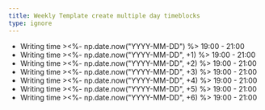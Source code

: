 ```yaml
---
title: Weekly Template create multiple day timeblocks
type: ignore 
---
```

+ Writing time ><%- np.date.now("YYYY-MM-DD") %> 19:00 - 21:00
+ Writing time ><%- np.date.now("YYYY-MM-DD", +1) %> 19:00 - 21:00
+ Writing time ><%- np.date.now("YYYY-MM-DD", +2) %> 19:00 - 21:00
+ Writing time ><%- np.date.now("YYYY-MM-DD", +3) %> 19:00 - 21:00
+ Writing time ><%- np.date.now("YYYY-MM-DD", +4) %> 19:00 - 21:00
+ Writing time ><%- np.date.now("YYYY-MM-DD", +5) %> 19:00 - 21:00
+ Writing time ><%- np.date.now("YYYY-MM-DD", +6) %> 19:00 - 21:00